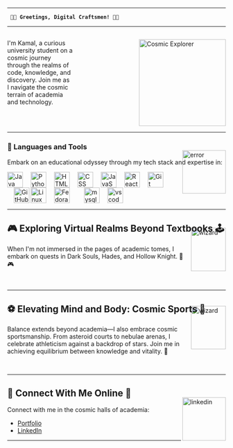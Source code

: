 
---

**` 👋🌌 Greetings, Digital Craftsmen! 👋🌌`**

---

## 

<p><img align="right" alt="Cosmic Explorer" width="200px" style="padding-left:150px; margin-top: 0px;" src="https://media.giphy.com/media/xT8qBhrlNooHBYR9f2/giphy.gif" /></p>

<p>I'm Kamal, a curious university student on a cosmic journey through the realms of code, knowledge, and discovery. Join me as I navigate the cosmic terrain of academia and technology. </p>

<br clear="all" />

---

### 🧰 Languages and Tools

<p>Embark on an educational odyssey through my tech stack and expertise in:</p>

<img align="right" alt="error" width="100px" style="; margin-top: -50px;" src="https://media.giphy.com/media/0TtX2qqpxp3pIafzio/giphy.gif"/>

<img align="left" alt="Java" width="36px" src="https://cdn.jsdelivr.net/gh/devicons/devicon/icons/java/java-original.svg"/>
<img align="left" alt="Python" width="36px" style="padding-left:15px;" src="https://cdn.jsdelivr.net/gh/devicons/devicon/icons/python/python-plain.svg" />

<img align="left" alt="HTML" width="36px" style="padding-left:15px;" src="https://cdn.jsdelivr.net/gh/devicons/devicon/icons/html5/html5-plain.svg" />
<img align="left" alt="CSS" width="36px" style="padding-left:15px;" src="https://cdn.jsdelivr.net/gh/devicons/devicon/icons/css3/css3-plain.svg" />
<img align="left" alt="JavaScript" width="36px" style="padding-left:15px;" src="https://cdn.jsdelivr.net/gh/devicons/devicon/icons/javascript/javascript-plain.svg" />
<img align="left" alt="React" width="36px" style="padding-left:15px;" src="https://cdn.jsdelivr.net/gh/devicons/devicon/icons/react/react-original.svg" />
<img align="left" alt="Git" width="36px" style="padding-left:15px;" src="https://cdn.jsdelivr.net/gh/devicons/devicon/icons/git/git-original.svg" />
<img align="left" alt="GitHub" width="36px" style="padding-left:15px;" src="https://cdn.jsdelivr.net/gh/devicons/devicon/icons/github/github-original.svg" />
<img align="left" alt="Linux" width="36px" style="padding-right:15px;" src="https://cdn.jsdelivr.net/gh/devicons/devicon/icons/linux/linux-original.svg" />
<img align="left" alt="Fedora" width="36px" style="padding-right:15px;" src="https://cdn.jsdelivr.net/gh/devicons/devicon/icons/fedora/fedora-original.svg" />
<img align="left" alt="mysql" width="36px" style="padding-left:15px;" src="https://cdn.jsdelivr.net/gh/devicons/devicon/icons/mysql/mysql-original.svg" />
<img align="left" alt="vscode" width="36px" style="padding-left:15px;" src="https://cdn.jsdelivr.net/gh/devicons/devicon/icons/vscode/vscode-original.svg" />

<br clear="all" />

---

## 🎮 Exploring Virtual Realms Beyond Textbooks 🕹️

<img align="right" alt="wizard" width="80" height="100" style="margin-top: -40px;" src="https://media.giphy.com/media/5FxBZGIya7tebjhoYZ/giphy.gif"/>

<p>When I'm not immersed in the pages of academic tomes, I embark on quests in Dark Souls, Hades, and Hollow Knight. 🌟🎮</p>

<br clear="all" />

---

## ⚽ Elevating Mind and Body: Cosmic Sports 🏀

<img align="right" alt="wizard" width="80" height="100" style="margin-top: -45px;" src="https://media.giphy.com/media/JH0Laf0HiLEFzMUqwL/giphy.gif"/>

<p>Balance extends beyond academia—I also embrace cosmic sportsmanship. From asteroid courts to nebulae arenas, I celebrate athleticism against a backdrop of stars. Join me in achieving equilibrium between knowledge and vitality. 🏀</p>
<br clear="all" />

---

## 🌠 Connect With Me Online 🌌

<img align="right" alt="linkedin" width="100px" style="; margin-top: -20px;" src="https://media.giphy.com/media/sQB6lgeTlv5Krjq7YN/giphy.gif"/>

<p>Connect with me in the cosmic halls of academia:</p>

- [Portfolio](https://kamal-khatri.vercel.app/)
- [LinkedIn](https://www.linkedin.com/in/khatri-kamal/)

---
<!-- 
![GitHub Stats](https://github-readme-stats.vercel.app/api?username=khatri-kamal&show_icons=true&theme=dark) -->

